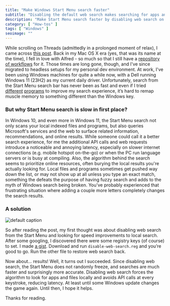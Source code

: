 ```yaml
---
title: "Make Windows Start Menu search faster"
subtitle: "Disabling the default web search makes searching for apps and files a breeze"
description: "Make Start Menu search faster by disabling web search on Windows 10 and Windows 11"
category: [ "How-tos" ]
tags: [ "Windows" ]
seoimage: ""
---
```


While scrolling on Threads (admittedly in a prolonged moment of relax), I came across [this post](https://www.threads.net/@thebobpony/post/DB3EvtIuEb_?xmt=AQGz6jxTAfIPbzRMjWU7iwuI8JYl9hvtEB730bJ1GRePTA). Back in my Mac OS X era (yes, that was its name at the time), I fell in love with Alfred - so much so that I still have a [repository of workflows](https://github.com/pirafrank/alfred_workflows) for it. Those times are long gone, though, and I've since migrated to headless setups for my personal dev environment. At work, I've been using Windows machines for quite a while now, with a Dell running Windows 11 (23H2) as my current daily driver. Unfortunately, search from the Start Menu search bar has never been as fast and even if I tried [different](https://learn.microsoft.com/en-us/windows/powertoys/run) [programs](https://www.voidtools.com/downloads/) to improve my search experience, it’s hard to remap muscle memory to something different than the Windows key.

### But why Start Menu search is slow in first place?

In Windows 10, and even more in Windows 11, the Start Menu search not only scans your local indexed files and programs, but also queries Microsoft's services and the web to surface related information, recommendations, and online results. While someone could call it a better search experience, for me the additional API calls and web requests introduce a noticeable and annoying latency, especially on slower internet connections (e.g. mobile hotspot on-the-go) or when the PC run language servers or is busy at compiling. Also, the algorithm behind the search seems to prioritize online resources, often burying the local results you're actually looking for. Local files and programs sometimes get pushed way down the list, or may not show up at all unless you type an exact match, something the defeats the purpose of having fuzzy search and adds to the myth of Windows search being broken. You've probably experienced that frustrating situation where adding a couple more letters completely changes the search results.

### A solution

![default caption](https://fpira.com/static/postimages/3009/66956-image.png)

So after reading the post, my first thought was about disabling web search from the Start Menu and looking for speed improvements to local search. After some googling, I discovered there were some registry keys (of course) to set. I made [a gist](https://gist.github.com/pirafrank/ae668b702242b2b2ab79a2fc1d072015). Download and run `disable-web-search.reg` and you’re good to go. Run the other file to restore web search back.

Now about… results! Well, it turns out I succeeded. Since disabling web search, the Start Menu does not randomly freeze, and searches are much faster and surprisingly more accurate. Disabling web search forces the algorithm to look for apps and files locally and avoids API calls at every keystroke, reducing latency. At least until some Windows update changes the game again. Until then, I hope it helps.

Thanks for reading.

